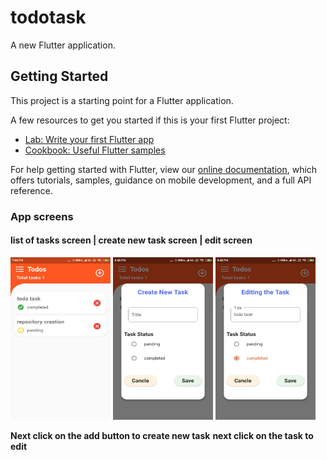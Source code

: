 # todotask

A new Flutter application.

## Getting Started

This project is a starting point for a Flutter application.

A few resources to get you started if this is your first Flutter project:

- [Lab: Write your first Flutter app](https://flutter.dev/docs/get-started/codelab)
- [Cookbook: Useful Flutter samples](https://flutter.dev/docs/cookbook)

For help getting started with Flutter, view our
[online documentation](https://flutter.dev/docs), which offers tutorials,
samples, guidance on mobile development, and a full API reference.

### App screens


#### list of tasks screen      |  create new task screen            | edit screen
<img src="appscreenshots/listoftasksScreen.jpeg" alt="List of Tasks Screen" width="160" height="260">       <img src="appscreenshots/taskcreatescreen.jpeg" alt="List of Tasks Screen" width="160" height="260">           <img src="appscreenshots/editscreen.jpeg" alt="List of Tasks Screen" width="160" height="260">

 **Next click on the add button to create new task**
 **next click on the task to edit**

